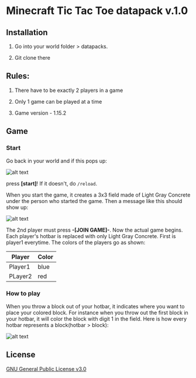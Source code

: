 # Minecraft Tic Tac Toe datapack v.1.0
## Installation
1. Go into your world folder > datapacks.

2. Git clone there

## Rules:
1. There have to be exactly 2 players in a game

2. Only 1 game can be played at a time

3. Game version - 1.15.2

## Game
### Start

Go back in your world and if this pops up:

![alt text](https://i.imgur.com/yj7jyiQ.png)

press **[start]**! If it doesn't, do ``/reload``.

When you start the game, it creates a 3x3 field made of Light Gray Concrete under the person who started the game. Then a message like this should show up: 

![alt text](http://yogot.free.bg/invite.PNG)

The 2nd player must press **-[JOIN GAME]-**. Now the actual game begins. Each player's hotbar is replaced with only Light Gray Concrete. First is player1 everytime. The colors of the players go as shown:

| Player  | Color |
|---------|-------|
| Player1 | blue  |
| PLayer2 | red   |

### How to play

When you throw a block out of your hotbar, it indicates where you want to place your colored block. For instance when you throw out the first block in your hotbar, it will color the block with digit 1 in the field. Here is how every hotbar represents a block(hotbar > block):

![alt text](http://yogot.free.bg/game.png)

## License
[GNU General Public License v3.0](https://choosealicense.com/licenses/gpl-3.0/)
